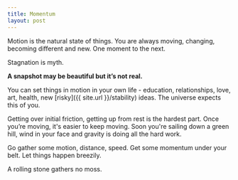 ```yaml
---
title: Momentum
layout: post
---
```

Motion is the natural state of things.  You are always moving, changing, becoming different and new.  One moment to the next.

Stagnation is myth.

**A snapshot may be beautiful but it’s not real.**

You can set things in motion in your own life - education, relationships, love, art, health, new [risky]({{ site.url  }}/stability) ideas.  The universe expects this of you.

Getting over initial friction, getting up from rest is the hardest part.  Once you’re moving, it's easier to keep moving. Soon you're sailing down a green hill, wind in your face and gravity is doing all the hard work.

Go gather some motion, distance, speed.  Get some momentum under your belt. Let things happen breezily.

A rolling stone gathers no moss.
